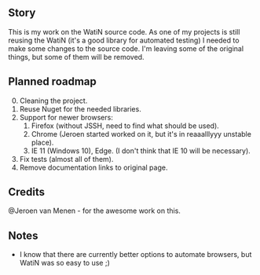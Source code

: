 ## Story
This is my work on the WatiN source code. As one of my projects is still reusing the WatiN (it's a good library for automated testing) I needed to make some changes to the source code. I'm leaving some of the original things, but some of them will be removed.

## Planned roadmap
0. Cleaning the project.
1. Reuse Nuget for the needed libraries.
2. Support for newer browsers:
    1. Firefox (without JSSH, need to find what should be used).
    2. Chrome (Jeroen started worked on it, but it's in reaaalllyyy unstable place).
    3. IE 11 (Windows 10), Edge. (I don't think that IE 10 will be necessary).
3. Fix tests (almost all of them).
4. Remove documentation links to original page.

## Credits
@Jeroen van Menen - for the awesome work on this.

## Notes
- I know that there are currently better options to automate browsers, but WatiN was so easy to use ;)
